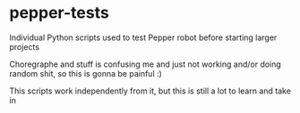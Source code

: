 # pepper-tests

Individual Python scripts used to test Pepper robot before starting larger projects

Choregraphe and stuff is confusing me and just not working and/or doing random shit, so this is gonna be painful :)

This scripts work independently from it, but this is still a lot to learn and take in
